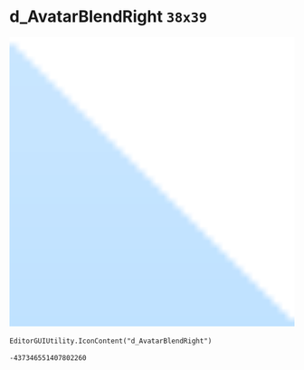 # d_AvatarBlendRight `38x39`
<img src="/img/d_AvatarBlendRight.png" width=512 height=512>

``` CSharp
EditorGUIUtility.IconContent("d_AvatarBlendRight")
```
```
-437346551407802260
```
